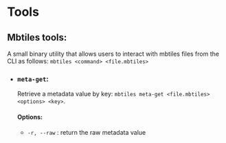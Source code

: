 # Tools

## Mbtiles tools:
A small binary utility that allows users to interact with mbtiles files from the CLI as follows: `mbtiles <command> <file.mbtiles>`
- ### `meta-get`:
    Retrieve a metadata value by key: `mbtiles meta-get <file.mbtiles> <options> <key>`.  
    #### Options:
  - `-r, --raw` : return the raw metadata value